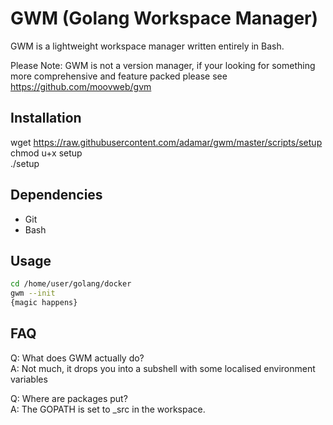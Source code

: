 GWM (Golang Workspace Manager)
=========

GWM is a lightweight workspace manager written entirely in Bash.

Please Note: GWM is not a version manager, if your looking for something more comprehensive
and feature packed please see https://github.com/moovweb/gvm

Installation
----

wget https://raw.githubusercontent.com/adamar/gwm/master/scripts/setup   
chmod u+x setup  
./setup


Dependencies
----
* Git
* Bash


Usage
----

```sh
cd /home/user/golang/docker
gwm --init
{magic happens}
```


FAQ
-----------

Q: What does GWM actually do?  
A: Not much, it drops you into a subshell with some localised environment variables

Q: Where are packages put?  
A: The GOPATH is set to _src in the workspace.
